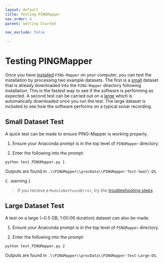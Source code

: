 ```yaml
---
layout: default
title: Testing PINGMapper
nav_order: 4
parent: Getting Started

nav_exclude: false

---
```

# Testing PINGMapper

Once you have [installed](./Installation.md)  `PING-Mapper` on your computer, you can test the installation by processing two example datasets. The first is a [small](#small-dataset-test) dataset that is already downloaded into the `PING-Mapper` directory following installation. This is the fastest way to see if the software is performing as expected. A second test can be carried out on a [large](#large-dataset-test) which is automatically downloaded once you run the test. The large dataset is included to see how the software performs on a typical sonar recording.  

## Small Dataset Test
A quick test can be made to ensure PING-Mapper is working properly.
1. Ensure your Anaconda prompt is in the top level of `PINGMapper` directory.

2. Enter the following into the prompt:  
```
python test_PINGMapper.py 1
```

Outputs are found in `.\\PINGMapper\\procData\\PINGMapper-Test-Small-DS`.

{: .warning }
> If you recieve a `ModuleNotFoundError`, try the [troubleshooting steps](../faq.md/#modulenotfounderror)

## Large Dataset Test
A test on a large (~0.5 GB; 1:00:06 duration) dataset can also be made.
1. Ensure your Anaconda prompt is in the top level of `PINGMapper` directory.

2. Enter the following into the prompt:  
```
python test_PINGMapper.py 2
```

Outputs are found in `.\\PINGMapper\\procData\\PINGMapper-Test-Large-DS`.
